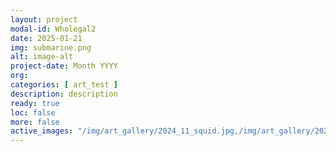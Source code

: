 ```yaml
---
layout: project
modal-id: Wholegal2
date: 2025-01-21
img: submarine.png
alt: image-alt
project-date: Month YYYY
org: 
categories: [ art_test ]
description: description
ready: true
loc: false
more: false
active_images: "/img/art_gallery/2024_11_squid.jpg,/img/art_gallery/2024_12_skylights.jpg"
---
```

